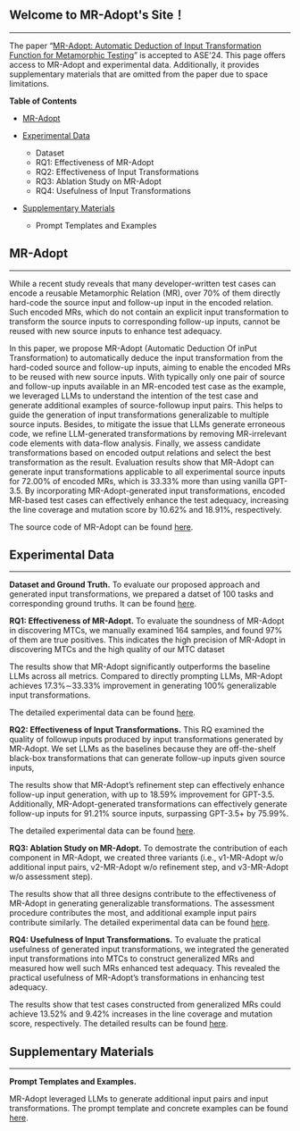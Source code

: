 <!-- ---
title: MR-Adopt: Automatic Deduction of Input Transformation Function for Metamorphic Testing
--- -->

## Welcome to MR-Adopt's Site！
----

The paper “[MR-Adopt: Automatic Deduction of Input Transformation Function for Metamorphic Testing](main.pdf)” is accepted to ASE'24. This page offers access to MR-Adopt and experimental data. Additionally, it provides supplementary materials that are omitted from the paper due to space limitations.


**Table of Contents**
- [MR-Adopt](#MR-Adopt)
- [Experimental Data](#experimental-data)
	+ Dataset
    + RQ1: Effectiveness of MR-Adopt
	+ RQ2: Effectiveness of Input Transformations
	+ RQ3: Ablation Study on MR-Adopt
    + RQ4: Usefulness of Input Transformations

- [Supplementary Materials](#supplementary-materials)
	+ Prompt Templates and Examples


## MR-Adopt
---
While a recent study reveals that many developer-written test cases can encode a reusable Metamorphic Relation (MR), over 70% of them directly hard-code the source input and follow-up input in the encoded relation. Such encoded MRs, which do not contain an explicit input transformation to transform the source inputs to corresponding follow-up inputs, cannot be reused with new source inputs to enhance test adequacy.

In this paper, we propose MR-Adopt (Automatic Deduction Of inPut Transformation) to automatically deduce the input transformation from the hard-coded source and follow-up inputs, aiming to enable the encoded MRs to be reused with new source inputs. With typically only one pair of source and follow-up inputs available in an MR-encoded test case as the example, we leveraged LLMs to understand the intention of the test case and generate additional examples of source-followup input pairs. This helps to guide the generation of input transformations generalizable to multiple source inputs. Besides, to mitigate the issue that LLMs generate erroneous code, we refine LLM-generated transformations by removing MR-irrelevant code elements with data-flow analysis. Finally, we assess candidate transformations based on encoded output relations and select the best transformation as the result. Evaluation results show that MR-Adopt can generate input transformations applicable to all experimental source inputs for 72.00% of encoded MRs, which is 33.33% more than using vanilla GPT-3.5. By incorporating MR-Adopt-generated input transformations, encoded MR-based test cases can effectively enhance the test adequacy, increasing the line coverage and mutation score by 10.62% and 18.91%, respectively.

The source code of MR-Adopt can be found [here](https://github.com/MR-Adopt/MR-Adopt.github.io/blob/main/tool/). 



## Experimental Data
---

**Dataset and Ground Truth.** 
To evaluate our proposed approach and generated input transformations, we prepared a datset of 100 tasks and corresponding ground truths.
It can be found [here](https://github.com/MR-Adopt/MR-Adopt.github.io/blob/main/experimental_data/dataset/). 


**RQ1: Effectiveness of MR-Adopt.** 
To evaluate the soundness of MR-Adopt in discovering MTCs, we manually examined 164 samples, and found 97% of them are true positives. This indicates the high precision of MR-Adopt in discovering MTCs and the high quality of our MTC dataset

The results show that MR-Adopt significantly outperforms the baseline LLMs across all metrics. Compared to directly prompting LLMs, MR-Adopt achieves 17.3%∼33.33% improvement in generating 100% generalizable input transformations.

The detailed experimental data can be found [here](https://github.com/MR-Adopt/MR-Adopt.github.io/blob/main/experimental_data/RQ1/). 


**RQ2: Effectiveness of Input Transformations.** 
This RQ examined the quality of followup inputs produced by input transformations generated by MR-Adopt. We set LLMs as the baselines because they are off-the-shelf black-box transformations that can generate follow-up inputs given source inputs,

The results show that MR-Adopt’s refinement step can effectively enhance follow-up input generation, with up to 18.59% improvement for GPT-3.5. Additionally, MR-Adopt-generated transformations can effectively generate follow-up inputs for 91.21% source inputs, surpassing GPT-3.5+ by 75.99%.

The detailed experimental data can be found [here](https://github.com/MR-Adopt/MR-Adopt.github.io/blob/main/experimental_data/RQ2/). 


**RQ3: Ablation Study on MR-Adopt.** 
To demostrate the contribution of each component in MR-Adopt, we created three variants (i.e., v1-MR-Adopt w/o additional input pairs, v2-MR-Adopt w/o refinement step, and v3-MR-Adopt w/o assessment step).

The results show that all three designs contribute to the effectiveness of MR-Adopt in generating generalizable transformations. The assessment procedure contributes the most, and additional example input pairs contribute similarly.
The detailed experimental data can be found [here](https://github.com/MR-Adopt/MR-Adopt.github.io/blob/main/experimental_data/RQ3/). 


**RQ4: Usefulness of Input Transformations.** 
To evaluate the pratical usefulness of generated input transformations, we integrated the generated
input transformations into MTCs to construct generalized MRs and measured how well such MRs enhanced test adequacy. This
revealed the practical usefulness of MR-Adopt’s transformations in enhancing test adequacy.

The results show that test cases constructed from generalized MRs could achieve 13.52% and 9.42% increases in the line coverage and mutation score, respectively.
The detailed results can be found [here](https://github.com/MR-Adopt/MR-Adopt.github.io/blob/main/experimental_data/RQ4/). 


## Supplementary Materials
---
<!-- These materials are omitted from the submitted paper due to space limitations, and the PDF document can be found. -->

**Prompt Templates and Examples.** 

MR-Adopt leveraged LLMs to generate additional input pairs and input transformations. The prompt template and concrete examples can be found [here](https://github.com/MR-Adopt/MR-Adopt.github.io/blob/main/prompts/).

